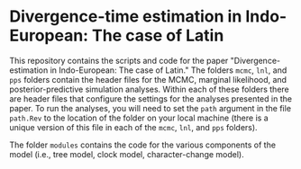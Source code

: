 # Divergence-time estimation in Indo-European: The case of Latin

This repository contains the scripts and code for the paper "Divergence-estimation in Indo-European: The case of Latin." The folders `mcmc`, `lnl`, and `pps` folders contain the header files for the MCMC, marginal likelihood, and posterior-predictive simulation analyses. Within each of these folders there are header files that configure the settings for the analyses presented in the paper. To run the analyses, you will need to set the `path` argument in the file `path.Rev` to the location of the folder on your local machine (there is a unique version of this file in each of the `mcmc`, `lnl`, and `pps` folders).

The folder `modules` contains the code for the various components of the model (i.e., tree model, clock model, character-change model).
